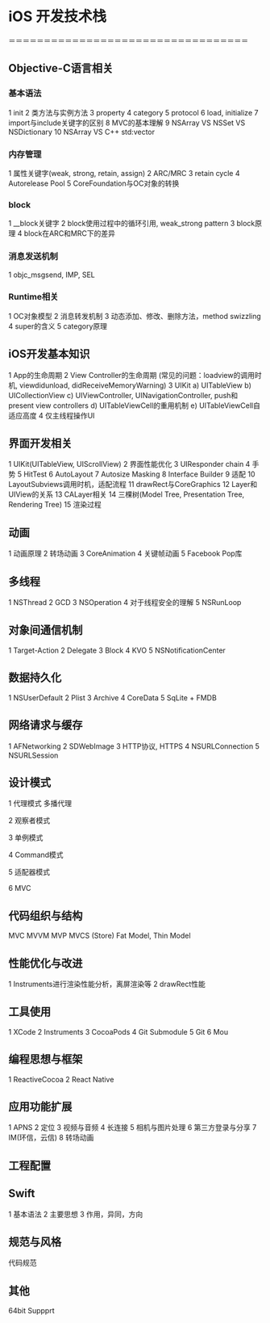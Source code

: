# iOS 开发技术栈

＝＝＝＝＝＝＝＝＝＝＝＝＝＝＝＝＝＝＝＝＝＝＝＝＝＝＝＝＝＝＝＝＝＝

## Objective-C语言相关
### 基本语法
1 init
2 类方法与实例方法
3 property
4 category
5 protocol
6 load, initialize
7 import与include关键字的区别
8 MVC的基本理解
9 NSArray VS NSSet VS NSDictionary
10 NSArray VS C++ std:vector

### 内存管理
1 属性关键字(weak, strong, retain, assign)
2 ARC/MRC
3 retain cycle
4 Autorelease Pool
5 CoreFoundation与OC对象的转换

### block
1 __block关键字
2 block使用过程中的循环引用, weak_strong pattern
3 block原理
4 block在ARC和MRC下的差异

### 消息发送机制
1 objc_msgsend, IMP, SEL

### Runtime相关
1 OC对象模型
2 消息转发机制
3 动态添加、修改、删除方法，method swizzling
4 super的含义
5 category原理

## iOS开发基本知识
1 App的生命周期
2 View Controller的生命周期
(常见的问题：loadview的调用时机, viewdidunload, didReceiveMemoryWarning)
3 UIKit
a) UITableView
b) UICollectionView
c) UIViewController, UINavigationController, push和present view controllers
d) UITableViewCell的重用机制
e) UITableViewCell自适应高度
4 仅主线程操作UI

## 界面开发相关
1 UIKit(UITableView, UIScrollView)
2 界面性能优化
3 UIResponder chain
4 手势
5 HitTest
6 AutoLayout
7 Autosize Masking
8 Interface Builder
9 适配
10 LayoutSubviews调用时机，适配流程
11 drawRect与CoreGraphics
12 Layer和UIView的关系
13 CALayer相关
14 三棵树(Model Tree, Presentation Tree, Rendering Tree)
15 渲染过程

## 动画
1 动画原理
2 转场动画
3 CoreAnimation
4 关键帧动画
5 Facebook Pop库

## 多线程
1 NSThread
2 GCD
3 NSOperation
4 对于线程安全的理解
5 NSRunLoop

## 对象间通信机制
1 Target-Action
2 Delegate
3 Block
4 KVO
5 NSNotificationCenter

## 数据持久化
1 NSUserDefault
2 Plist
3 Archive
4 CoreData
5 SqLite + FMDB

## 网络请求与缓存
1 AFNetworking
2 SDWebImage
3 HTTP协议, HTTPS
4 NSURLConnection
5 NSURLSession

## 设计模式
1 代理模式
多播代理

2 观察者模式

3 单例模式

4 Command模式

5 适配器模式

6 MVC

## 代码组织与结构
MVC
MVVM
MVP
MVCS (Store)
Fat Model, Thin Model

## 性能优化与改进
1 Instruments进行渲染性能分析，离屏渲染等
2 drawRect性能

## 工具使用
1 XCode
2 Instruments
3 CocoaPods
4 Git Submodule
5 Git
6 Mou

## 编程思想与框架
1 ReactiveCocoa
2 React Native

## 应用功能扩展
1 APNS
2 定位
3 视频与音频
4 长连接
5 相机与图片处理
6 第三方登录与分享
7 IM(环信，云信)
8 转场动画

## 工程配置

## Swift
1 基本语法
2 主要思想
3 作用，异同，方向

## 规范与风格
代码规范

## 其他
64bit Suppprt